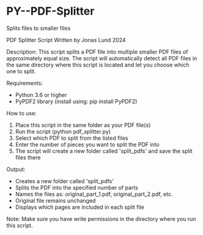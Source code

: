 # PY--PDF-Splitter
Splits files to smaller files

PDF Splitter Script
Written by Jonas Lund 2024

Description:
This script splits a PDF file into multiple smaller PDF files of approximately equal size.
The script will automatically detect all PDF files in the same directory where this script is located
and let you choose which one to split.

Requirements:
- Python 3.6 or higher
- PyPDF2 library (install using: pip install PyPDF2)

How to use:
1. Place this script in the same folder as your PDF file(s)
2. Run the script (python pdf_splitter.py)
3. Select which PDF to split from the listed files
4. Enter the number of pieces you want to split the PDF into
5. The script will create a new folder called 'split_pdfs' and save the split files there

Output:
- Creates a new folder called 'split_pdfs'
- Splits the PDF into the specified number of parts
- Names the files as: original_part_1.pdf, original_part_2.pdf, etc.
- Original file remains unchanged
- Displays which pages are included in each split file

Note: Make sure you have write permissions in the directory where you run this script.
